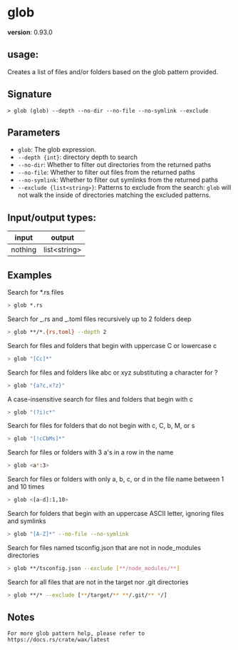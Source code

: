 # glob

**version**: 0.93.0

## **usage**:

Creates a list of files and/or folders based on the glob pattern provided.

## Signature

`> glob (glob) --depth --no-dir --no-file --no-symlink --exclude`

## Parameters

- `glob`: The glob expression.
- `--depth {int}`: directory depth to search
- `--no-dir`: Whether to filter out directories from the returned paths
- `--no-file`: Whether to filter out files from the returned paths
- `--no-symlink`: Whether to filter out symlinks from the returned paths
- `--exclude {list<string>}`: Patterns to exclude from the search: `glob` will not walk the inside of directories matching the excluded patterns.

## Input/output types:

| input   | output         |
| ------- | -------------- |
| nothing | list\<string\> |

## Examples

Search for \*.rs files

```bash
> glob *.rs
```

Search for _.rs and _.toml files recursively up to 2 folders deep

```bash
> glob **/*.{rs,toml} --depth 2
```

Search for files and folders that begin with uppercase C or lowercase c

```bash
> glob "[Cc]*"
```

Search for files and folders like abc or xyz substituting a character for ?

```bash
> glob "{a?c,x?z}"
```

A case-insensitive search for files and folders that begin with c

```bash
> glob "(?i)c*"
```

Search for files for folders that do not begin with c, C, b, M, or s

```bash
> glob "[!cCbMs]*"
```

Search for files or folders with 3 a's in a row in the name

```bash
> glob <a*:3>
```

Search for files or folders with only a, b, c, or d in the file name between 1 and 10 times

```bash
> glob <[a-d]:1,10>
```

Search for folders that begin with an uppercase ASCII letter, ignoring files and symlinks

```bash
> glob "[A-Z]*" --no-file --no-symlink
```

Search for files named tsconfig.json that are not in node_modules directories

```bash
> glob **/tsconfig.json --exclude [**/node_modules/**]
```

Search for all files that are not in the target nor .git directories

```bash
> glob **/* --exclude [**/target/** **/.git/** */]
```

## Notes

```text
For more glob pattern help, please refer to https://docs.rs/crate/wax/latest
```

